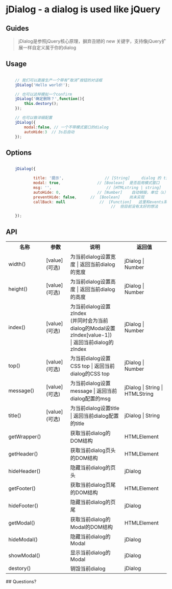 jDialog - a dialog is used like jQuery
======

## Guides
> jDialog是参照jQuery核心原理，摒弃丑陋的 new 关键字，支持像jQuery扩展一样自定义属于你的dialog

## Usage
```js

    // 我们可以直接生产一个带有“取消”按钮的对话框
    jDialog('Hello world!');

    // 也可以这样模拟一个confirm
    jDialog('确定删除？',function(){
        this.destory();
    });

    // 也可以做详细配置
    jDialog({
        modal:false, // 一个不带模式窗口的dialog
        autoHide:3  // 3s后自动
    });


```
## Options
```js

    jDialog({

            title: '提示',                  // [String]     dialog 的 title
            modal: true,                // [Boolean]  是否启用模式窗口
            msg: '',                        // [HTMLstring | string]      需要显示的信息
            autoHide: 0,                // [Number]    自动销毁，单位（s）
            preventHide: false,      //  [Boolean]    尚未实现
            callBack: null               //  [Function]   这里和events系统是重头，
                                              //  但目前没有太好的想法

    });


```

## API
<table>
    <tr>
        <th>名称</th>
        <th>参数</th>
        <th>说明</th>
        <th>返回值</th>
    </tr>
    <tr>
        <td>width()</td>
        <td>[value](可选)</td>
        <td>为当前dialog设置宽度 | 返回当前dialog的宽度</td>
        <td>jDialog | Number</td>
    </tr>
    <tr>
        <td>height()</td>
        <td>[value](可选)</td>
        <td>为当前dialog设置高度 | 返回当前dialog的高度</td>
        <td>jDialog | Number</td>
    </tr>
    <tr>
        <td>index()</td>
        <td>[value](可选)</td>
        <td>为当前dialog设置zIndex
            <br>(并同时会为当前dialog的Modal设置zIndex[value-1])
            <br>| 返回当前dialog的zIndex
        </td>
        <td>jDialog | Number</td>
    </tr>
    <tr>
        <td>top()</td>
        <td>[value](可选)</td>
        <td>为当前dialog设置CSS top | 返回当前dialog的CSS top</td>
        <td>jDialog | Number</td>
    </tr>
    <tr>
        <td>message()</td>
        <td>[value](可选)</td>
        <td>为当前dialog设置message | 返回当前dialog配置的msg</td>
        <td>jDialog | String | HTMLString</td>
    </tr>
    <tr>
        <td>title()</td>
        <td>[value](可选)</td>
        <td>为当前dialog设置title | 返回当前dialog配置的title</td>
        <td>jDialog | String</td>
    </tr>
    <tr>
        <td>getWrapper()</td>
        <td></td>
        <td>获取当前dialog的DOM结构</td>
        <td>HTMLElement</td>
    </tr>
    <tr>
        <td>getHeader()</td>
        <td></td>
        <td>获取当前dialog页头的DOM结构</td>
        <td>HTMLElement</td>
    </tr>
    <tr>
        <td>hideHeader()</td>
        <td></td>
        <td>隐藏当前dialog的页头</td>
        <td>jDialog</td>
    </tr>
    <tr>
        <td>getFooter()</td>
        <td></td>
        <td>获取当前dialog页尾的DOM结构</td>
        <td>HTMLElement</td>
    </tr>
    <tr>
        <td>hideFooter()</td>
        <td></td>
        <td>隐藏当前dialog的页尾</td>
        <td>jDialog</td>
    </tr>
    <tr>
        <td>getModal()</td>
        <td></td>
        <td>获取当前dialog的Modal的DOM结构</td>
        <td>HTMLElement</td>
    </tr>
    <tr>
        <td>hideModal()</td>
        <td></td>
        <td>隐藏当前dialog的Modal</td>
        <td>jDialog</td>
    </tr>
    <tr>
        <td>showModal()</td>
        <td></td>
        <td>显示当前dialog的Modal</td>
        <td>jDialog</td>
    </tr>
    <tr>
        <td>destory()</td>
        <td></td>
        <td>销毁当前dialog</td>
        <td>jDialog</td>
    </tr>
</table>
## Questions?

